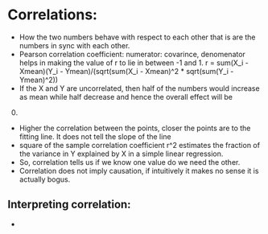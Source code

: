 # Correlations: 
- How the two numbers behave with respect to each other that is are the numbers in sync with each other. 
- Pearson correlation coefficient: numerator: covarince, denomenator helps in making the value of r to lie in between -1 and 1.
r = sum(X_i - Xmean)(Y_i - Ymean)/(sqrt(sum(X_i - Xmean)^2 * sqrt(sum(Y_i - Ymean)^2))
- If the X and Y are uncorrelated, then half of the numbers would increase as mean while half decrease and hence the overall effect will be
0. 
- Higher the correlation between the points, closer the points are to the fitting line. It does not tell the slope of the line
- square of the sample correlation coefficient r^2 estimates the fraction of the variance in Y explained by X in a simple
linear regression. 
- So, correlation tells us if we know one value do we need the other. 
- Correlation does not imply causation, if intuitively it makes no sense it is actually bogus.

## Interpreting correlation:
- 

